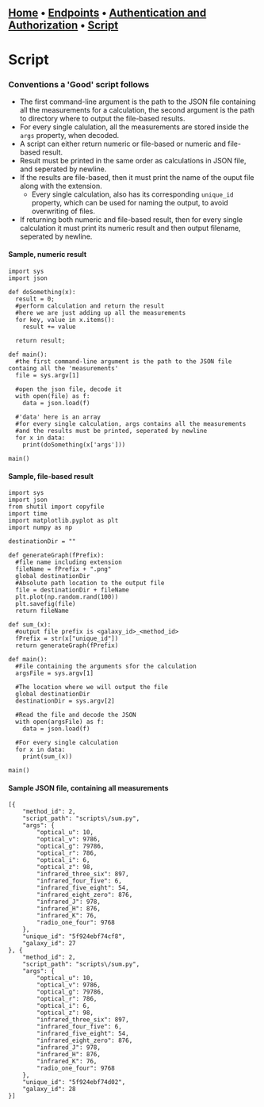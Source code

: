 [Home](/) • [Endpoints](/endpoints/README.md) • [Authentication and Authorization](/authentication-authorization.md) • [Script](/script.md)
---

# Script

### Conventions a 'Good' script follows
* The first command-line argument is the path to the JSON file containing all the measurements for a calculation, the second argument is the path to directory where to output the file-based results.
* For every single calulation, all the measurements are stored inside the `args` property, when decoded.
* A script can either return numeric or file-based or numeric and file-based result.
* Result must be printed in the same order as calculations in JSON file, and seperated by newline.
* If the results are file-based, then it must print the name of the ouput file along with the extension.
    * Every single calculation, also has its corresponding `unique_id` property, which can be used for naming the output, to avoid overwriting of files.
* If returning both numeric and file-based result, then for every single calculation it must print its numeric result and then output filename, seperated by newline.

#### Sample, numeric result
```
import sys
import json

def doSomething(x):
  result = 0;
  #perform calculation and return the result
  #here we are just adding up all the measurements
  for key, value in x.items():
    result += value

  return result;

def main():
  #the first command-line argument is the path to the JSON file containg all the 'measurements'
  file = sys.argv[1]

  #open the json file, decode it
  with open(file) as f:
    data = json.load(f)

  #'data' here is an array
  #for every single calculation, args contains all the measurements
  #and the results must be printed, seperated by newline
  for x in data:
    print(doSomething(x['args']))

main()
```

#### Sample, file-based result
```
import sys
import json
from shutil import copyfile
import time
import matplotlib.pyplot as plt
import numpy as np

destinationDir = ""

def generateGraph(fPrefix):
  #file name including extension
  fileName = fPrefix + ".png"
  global destinationDir
  #Absolute path location to the output file
  file = destinationDir + fileName
  plt.plot(np.random.rand(100))
  plt.savefig(file)
  return fileName

def sum_(x):
  #output file prefix is <galaxy_id>_<method_id>
  fPrefix = str(x["unique_id"])
  return generateGraph(fPrefix)

def main():
  #File containing the arguments sfor the calculation
  argsFile = sys.argv[1]

  #The location where we will output the file
  global destinationDir
  destinationDir = sys.argv[2]

  #Read the file and decode the JSON
  with open(argsFile) as f:
    data = json.load(f)
  
  #For every single calculation
  for x in data:
    print(sum_(x))

main()
```

#### Sample JSON file, containing all measurements
```
[{
    "method_id": 2,
    "script_path": "scripts\/sum.py",
    "args": {
        "optical_u": 10,
        "optical_v": 9786,
        "optical_g": 79786,
        "optical_r": 786,
        "optical_i": 6,
        "optical_z": 98,
        "infrared_three_six": 897,
        "infrared_four_five": 6,
        "infrared_five_eight": 54,
        "infrared_eight_zero": 876,
        "infrared_J": 978,
        "infrared_H": 876,
        "infrared_K": 76,
        "radio_one_four": 9768
    },
    "unique_id": "5f924ebf74cf8",
    "galaxy_id": 27
}, {
    "method_id": 2,
    "script_path": "scripts\/sum.py",
    "args": {
        "optical_u": 10,
        "optical_v": 9786,
        "optical_g": 79786,
        "optical_r": 786,
        "optical_i": 6,
        "optical_z": 98,
        "infrared_three_six": 897,
        "infrared_four_five": 6,
        "infrared_five_eight": 54,
        "infrared_eight_zero": 876,
        "infrared_J": 978,
        "infrared_H": 876,
        "infrared_K": 76,
        "radio_one_four": 9768
    },
    "unique_id": "5f924ebf74d02",
    "galaxy_id": 28
}]
```